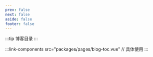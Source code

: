 ```yaml
---
prev: false
next: false
aside: false
footer: false
---
```


:::tip 博客目录
:::

:::link-components src="packages/pages/blog-toc.vue"
// 具体使用
<BlogToc />
:::
